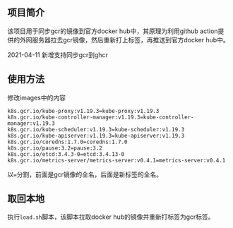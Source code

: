 ## 项目简介

该项目用于同步gcr的镜像到官方docker hub中，其原理为利用github action提供的外网服务器拉去gcr镜像，然后重新打上标签，再推送到官方docker hub中。

2021-04-11 新增支持同步gcr到ghcr

## 使用方法

修改images中的内容
```code
k8s.gcr.io/kube-proxy:v1.19.3=kube-proxy:v1.19.3
k8s.gcr.io/kube-controller-manager:v1.19.3=kube-controller-manager:v1.19.3
k8s.gcr.io/kube-scheduler:v1.19.3=kube-scheduler:v1.19.3
k8s.gcr.io/kube-apiserver:v1.19.3=kube-apiserver:v1.19.3
k8s.gcr.io/coredns:1.7.0=coredns:1.7.0
k8s.gcr.io/pause:3.2=pause:3.2
k8s.gcr.io/etcd:3.4.3-0=etcd:3.4.13-0
k8s.gcr.io/metrics-server/metrics-server:v0.4.1=metrics-server:v0.4.1
```

以`=`分割，前面是gcr镜像的全名，后面是新标签的全名。

## 取回本地

执行`load.sh`脚本，该脚本拉取docker hub的镜像并重新打标签为gcr标签。